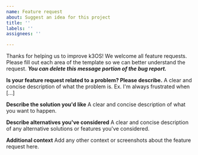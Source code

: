 ```yaml
---
name: Feature request
about: Suggest an idea for this project
title: ''
labels: ''
assignees: ''

---
```


Thanks for helping us to improve k3OS! We welcome all feature requests. Please fill out each area of the template so we can better understand the request. ***You can delete this message portion of the bug report.***

**Is your feature request related to a problem? Please describe.**
A clear and concise description of what the problem is. Ex. I'm always frustrated when [...]

**Describe the solution you'd like**
A clear and concise description of what you want to happen.

**Describe alternatives you've considered**
A clear and concise description of any alternative solutions or features you've considered.

**Additional context**
Add any other context or screenshots about the feature request here.
